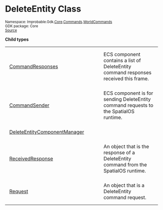 
# DeleteEntity Class
<sup>
Namespace: Improbable.Gdk.<a href="{{urlRoot}}/api/core-index">Core</a>.<a href="{{urlRoot}}/api/core/commands-index">Commands</a>.<a href="{{urlRoot}}/api/core/commands/world-commands">WorldCommands</a><br/>
GDK package: Core<br/>
<a href="https://www.github.com/spatialos/gdk-for-unity/blob/0.2.3/workers/unity/Packages/com.improbable.gdk.core/Commands/WorldCommands/DeleteEntity.cs/#L13">Source</a>
<style>
a code {
                    padding: 0em 0.25em!important;
}
code {
                    background-color: #ffffff!important;
}
</style>
</sup>






</p>

<b>Child types</b>

<table>
<tr>
<td style="padding: 14px; border: none; width: 28ch"><a href="{{urlRoot}}/api/core/commands/world-commands/delete-entity/command-responses">CommandResponses</a></td>
<td style="padding: 14px; border: none;">ECS component contains a list of DeleteEntity command responses received this frame. </td>
</tr>
<tr>
<td style="padding: 14px; border: none; width: 28ch"><a href="{{urlRoot}}/api/core/commands/world-commands/delete-entity/command-sender">CommandSender</a></td>
<td style="padding: 14px; border: none;">ECS component is for sending DeleteEntity command requests to the SpatialOS runtime. </td>
</tr>
<tr>
<td style="padding: 14px; border: none; width: 28ch"><a href="{{urlRoot}}/api/core/commands/world-commands/delete-entity/delete-entity-component-manager">DeleteEntityComponentManager</a></td>
<td style="padding: 14px; border: none;"></td>
</tr>
<tr>
<td style="padding: 14px; border: none; width: 28ch"><a href="{{urlRoot}}/api/core/commands/world-commands/delete-entity/received-response">ReceivedResponse</a></td>
<td style="padding: 14px; border: none;">An object that is the response of a DeleteEntity command from the SpatialOS runtime. </td>
</tr>
<tr>
<td style="padding: 14px; border: none; width: 28ch"><a href="{{urlRoot}}/api/core/commands/world-commands/delete-entity/request">Request</a></td>
<td style="padding: 14px; border: none;">An object that is a DeleteEntity command request. </td>
</tr>
</table>












